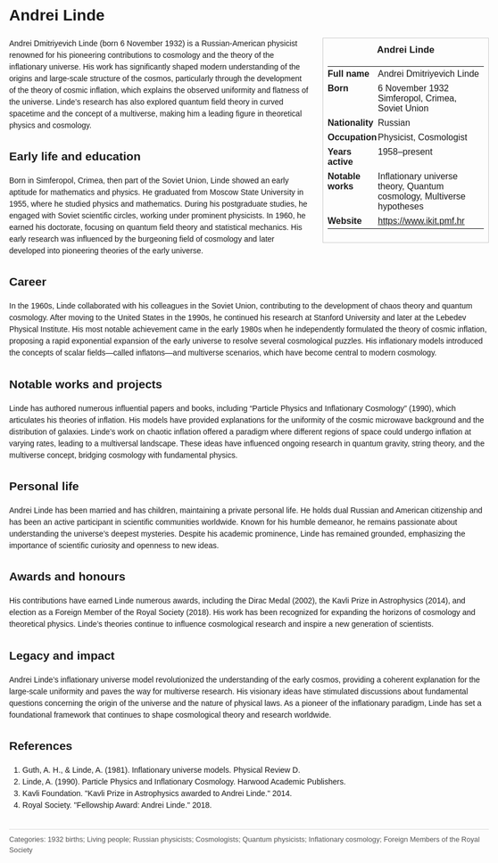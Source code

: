 <!DOCTYPE html>
<html>
<head>
  <title>Andrei Linde – Profile</title>
  <style>
    body { font-family: Arial, sans-serif; margin: 2rem auto; max-width: 960px; line-height: 1.5; }
    aside.infobox { float: right; width: 280px; margin: 0 0 1rem 1.5rem; border: 1px solid #ccc; padding: 0.5rem; font-size: 0.9rem; }
    aside.infobox h3 { text-align: center; margin-top: 0; }
    aside.infobox table { width: 100%; border-collapse: collapse; }
    aside.infobox td { padding: 0.25rem 0; vertical-align: top; }
    h1 { margin-top: 0; }
    footer.categories { font-size: 0.8rem; color: #555; border-top: 1px solid #ddd; padding-top: 0.5rem; margin-top: 2rem; }
  </style>
</head>
<body>
  <h1>Andrei Linde</h1>
  <aside class="infobox">
    <h3>Andrei Linde</h3>
    <table>
      <tr><td><strong>Full name</strong></td><td>Andrei Dmitriyevich Linde</td></tr>
      <tr><td><strong>Born</strong></td><td>6 November 1932<br>Simferopol, Crimea, Soviet Union</td></tr>
      <tr><td><strong>Nationality</strong></td><td>Russian</td></tr>
      <tr><td><strong>Occupation</strong></td><td>Physicist, Cosmologist</td></tr>
      <tr><td><strong>Years active</strong></td><td>1958–present</td></tr>
      <tr><td><strong>Notable works</strong></td><td>Inflationary universe theory, Quantum cosmology, Multiverse hypotheses</td></tr>
      <tr><td><strong>Website</strong></td><td><a href="https://www.ikit.pmf.hr">https://www.ikit.pmf.hr</a></td></tr>
    </table>
  </aside>
  <p>Andrei Dmitriyevich Linde (born 6 November 1932) is a Russian-American physicist renowned for his pioneering contributions to cosmology and the theory of the inflationary universe. His work has significantly shaped modern understanding of the origins and large-scale structure of the cosmos, particularly through the development of the theory of cosmic inflation, which explains the observed uniformity and flatness of the universe. Linde’s research has also explored quantum field theory in curved spacetime and the concept of a multiverse, making him a leading figure in theoretical physics and cosmology.</p>

  <h2>Early life and education</h2>
  <p>Born in Simferopol, Crimea, then part of the Soviet Union, Linde showed an early aptitude for mathematics and physics. He graduated from Moscow State University in 1955, where he studied physics and mathematics. During his postgraduate studies, he engaged with Soviet scientific circles, working under prominent physicists. In 1960, he earned his doctorate, focusing on quantum field theory and statistical mechanics. His early research was influenced by the burgeoning field of cosmology and later developed into pioneering theories of the early universe.</p>

  <h2>Career</h2>
  <p>In the 1960s, Linde collaborated with his colleagues in the Soviet Union, contributing to the development of chaos theory and quantum cosmology. After moving to the United States in the 1990s, he continued his research at Stanford University and later at the Lebedev Physical Institute. His most notable achievement came in the early 1980s when he independently formulated the theory of cosmic inflation, proposing a rapid exponential expansion of the early universe to resolve several cosmological puzzles. His inflationary models introduced the concepts of scalar fields—called inflatons—and multiverse scenarios, which have become central to modern cosmology.</p>

  <h2>Notable works and projects</h2>
  <p>Linde has authored numerous influential papers and books, including “Particle Physics and Inflationary Cosmology” (1990), which articulates his theories of inflation. His models have provided explanations for the uniformity of the cosmic microwave background and the distribution of galaxies. Linde’s work on chaotic inflation offered a paradigm where different regions of space could undergo inflation at varying rates, leading to a multiversal landscape. These ideas have influenced ongoing research in quantum gravity, string theory, and the multiverse concept, bridging cosmology with fundamental physics.</p>

  <h2>Personal life</h2>
  <p>Andrei Linde has been married and has children, maintaining a private personal life. He holds dual Russian and American citizenship and has been an active participant in scientific communities worldwide. Known for his humble demeanor, he remains passionate about understanding the universe’s deepest mysteries. Despite his academic prominence, Linde has remained grounded, emphasizing the importance of scientific curiosity and openness to new ideas.</p>

  <h2>Awards and honours</h2>
  <p>His contributions have earned Linde numerous awards, including the Dirac Medal (2002), the Kavli Prize in Astrophysics (2014), and election as a Foreign Member of the Royal Society (2018). His work has been recognized for expanding the horizons of cosmology and theoretical physics. Linde’s theories continue to influence cosmological research and inspire a new generation of scientists.</p>

  <h2>Legacy and impact</h2>
  <p>Andrei Linde’s inflationary universe model revolutionized the understanding of the early cosmos, providing a coherent explanation for the large-scale uniformity and paves the way for multiverse research. His visionary ideas have stimulated discussions about fundamental questions concerning the origin of the universe and the nature of physical laws. As a pioneer of the inflationary paradigm, Linde has set a foundational framework that continues to shape cosmological theory and research worldwide.</p>

  <h2>References</h2>
  <ol>
    <li>Guth, A. H., & Linde, A. (1981). Inflationary universe models. Physical Review D.</li>
    <li>Linde, A. (1990). Particle Physics and Inflationary Cosmology. Harwood Academic Publishers.</li>
    <li>Kavli Foundation. "Kavli Prize in Astrophysics awarded to Andrei Linde." 2014.</li>
    <li>Royal Society. "Fellowship Award: Andrei Linde." 2018.</li>
  </ol>

  <footer class="categories">Categories: 1932 births; Living people; Russian physicists; Cosmologists; Quantum physicists; Inflationary cosmology; Foreign Members of the Royal Society</footer>
</body>
</html>